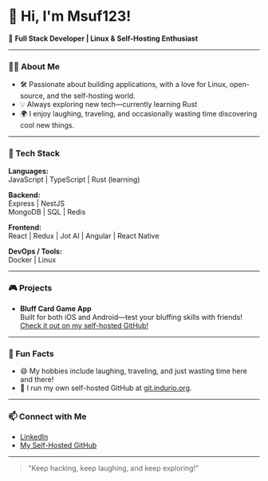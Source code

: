 # 👋 Hi, I'm Msuf123!

🚀 **Full Stack Developer | Linux & Self-Hosting Enthusiast**

---

### 👨‍💻 About Me

- 🛠️ Passionate about building applications, with a love for Linux, open-source, and the self-hosting world.
- 💡 Always exploring new tech—currently learning Rust
- 🌍 I enjoy laughing, traveling, and occasionally wasting time discovering cool new things.

---

### 🧰 Tech Stack

**Languages:**  
JavaScript | TypeScript | Rust (learning)

**Backend:**  
Express | NestJS  
MongoDB | SQL | Redis

**Frontend:**  
React | Redux | Jot AI | Angular | React Native

**DevOps / Tools:**  
Docker | Linux

---

### 🎮 Projects

- **Bluff Card Game App**  
  Built for both iOS and Android—test your bluffing skills with friends!  
  [Check it out on my self-hosted GitHub!](https://git.indurio.org/)

---

### 🌟 Fun Facts

- 😄 My hobbies include laughing, traveling, and just wasting time here and there!
- 🐧 I run my own self-hosted GitHub at [git.indurio.org](https://git.indurio.org/).

---

### 📫 Connect with Me

- [LinkedIn](https://www.linkedin.com/in/akshat-malik-258805235/)
- [My Self-Hosted GitHub](https://git.indurio.org/)

---

> "Keep hacking, keep laughing, and keep exploring!"
